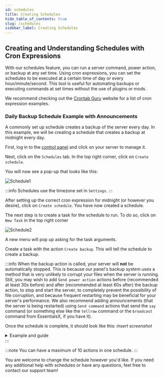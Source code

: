 ```yaml
---
id: schedules
title: Creating Schedules
hide_table_of_contents: true
slug: /schedules
sidebar_label: Creating Schedules
---
```

## Creating and Understanding Schedules with Cron Expressions
With our schedules feature, you can run a server command, power action, or backup at any set time. Using cron expressions, you can set the schedules to be executed at a certain time of day or every hour/minute/second. This tool is useful for automating backups or executing commands at set times without the use of plugins or mods.

We recommend checking out the [Crontab Guru](https://crontab.guru/examples.html) website for a list of cron expression examples.

### Daily Backup Schedule Example with Announcements
A commonly set up schedule creates a backup of the server every day. In this example, we will be creating a schedule that creates a backup at midnight every day.

First, log in to the [control panel](https://control.stelhosting.com/) and click on your server to manage it.

Next, click on the `Schedules` tab. In the top right corner, click on `Create schedule`.

You will now see a pop-up that looks like this:

![Schedule1](/img/schedule.png)

:::info
Schedules use the timezone set in `Settings`.
:::

After setting up the correct cron expression for midnight (or however you desire), click on `Create schedule`. You have now created a schedule.

The next step is to create a task for the schedule to run. To do so, click on `New Task` in the top right corner

![Schedule2](/img/schedule2.png)

A new menu will pop up asking for the task arguments. 

Create a task with the action `Create backup`. This will tell the schedule to create a backup.

:::info
When the backup action is called, your server will **not** be automatically stopped. This is because our panel's backup system uses a method that is very unlikely to corrupt your files when the server is running. Still, you may wish to add `Send power action` actions before (recommended at least 30s before) and after (recommended at least 60s after) the backup action, to stop and start the server, to completely prevent the possibility of file corruption, and because frequent restarting may be beneficial for your server's performance. We also recommend adding announcements (that the server is being restarted) using `Send command` actions that send the `say` command (or something else like the `tellraw` command or the `broadcast` command from EssentialsX, if you have it).

Once the schedule is complete, it should look like this:
*insert screenshot*

<details>
<summary>Example and guide</summary>

In this example, we will be creating an announcement 60 seconds before the backup is taken.

![Schedule3](/img/schedule3.png)

In the menu, make sure the action is set to `Send command`. The payload is the command that the schedule sends. In this case, we want the schedule to send a message to the server that the server will be restarting in 60 seconds. In the payload section, enter `say Server restarting in 60 seconds...`. The time offset for this task is 0 since it should be called as soon as the schedule is run.

![Schedule4](/img/schedule4.png)

Next, create another task with the same action and with a new payload: `say Server restarting in 30 seconds...`. The time offset should now be `30` since the schedule is sending this command 30 seconds later.

![Schedule5](/img/schedule5.png)

The next task is to announce that the server restarts in 10 seconds. The new payload command will be `say Server restarting in 10 seconds` with a time offset of 20 seconds. The time offset is 20 seconds since we must wait 20 seconds after the 30-second message is sent since we will now be counting down from 10 seconds.

![Schedule6](/img/schedule6.png)

And now, the next task is at the 5-second mark. Payload: `say Server restarting in 5 seconds`; Time offset: `5`

![Schedule7](/img/schedule7.png)

The task will now begin counting down from 5 to 1. Payload: `say Server restarting in 4 seconds`; Time offset: `1`

Repeat this step 3 more times for `3`, `2`, and `1`. The time offset is still `1`.

![Schedule8](/img/schedule8.png)

The last message that the server sends should be the restart announcement. Here, the payload is `say Server restarting...`

After that task, create a task with the action `Create backup`. This will tell the schedule to create a backup after all the messages have been sent.

Once the schedule is complete, it should look like this:
![Schedule8](/img/schedule8.png)
![Schedule9](/img/schedule9.png)
</details>
:::

:::note
You can have a maximum of 10 actions in one schedule.
:::

You are welcome to change the schedule however you'd like. If you need any additional help with schedules or have any questions, feel free to contact our support team!
